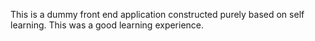 This is a dummy front end application constructed purely based on self learning. This was a good learning experience.
